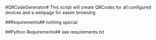 #QRCodeGenerator#
This script will create QRCodes for all configured devices and a webpage for easier browsing

##Requirements##
nothing special

##Python Requirements##
see requirements.txt